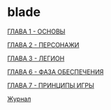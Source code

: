 # blade
<p><a href="01-Base.html">ГЛАВА 1 - ОСНОВЫ</a></p>
<p><a href="02-Character.html">ГЛАВА 2 - ПЕРСОНАЖИ</a></p>
<p><a href="03-Legion.html">ГЛАВА 3 - ЛЕГИОН</a></p>
<p><a href="06-Provision.html">ГЛАВА 6 - ФАЗА ОБЕСПЕЧЕНИЯ</a></p>
<p><a href="07-Game principale.html">ГЛАВА 7 - ПРИНЦИПЫ ИГРЫ</a></p>
<p><a href="journal.html">Журнал</a></p>
